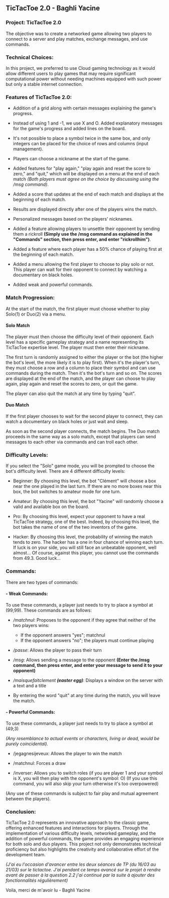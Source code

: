 ## TicTacToe 2.0 - Baghli Yacine

### Project: TicTacToe 2.0

The objective was to create a networked game allowing two players to connect to a server and play matches, exchange messages, and use commands.

### Technical Choices:

In this project, we preferred to use Cloud gaming technology as it would allow different users to play games that may require significant computational power without needing machines equipped with such power but only a stable internet connection.

### Features of TicTacToe 2.0:

- Addition of a grid along with certain messages explaining the game's progress.

- Instead of using 1 and -1, we use X and O. Added explanatory messages for the game's progress and added lines on the board.

- It's not possible to place a symbol twice in the same box, and only integers can be placed for the choice of rows and columns (input management).

- Players can choose a nickname at the start of the game.

- Added features for "play again," "play again and reset the score to zero," and "quit," which will be displayed on a menu at the end of each match *(Both players must agree on the choice by discussing using the /msg command)*.

- Added a score that updates at the end of each match and displays at the beginning of each match.

- Results are displayed directly after one of the players wins the match.

- Personalized messages based on the players' nicknames.

- Added a feature allowing players to unsettle their opponent by sending them a rickroll **(Simply use the /msg command as explained in the "Commands" section, then press enter, and enter "rickrollhim")**.

- Added a feature where each player has a 50% chance of playing first at the beginning of each match.

- Added a menu allowing the first player to choose to play solo or not. This player can wait for their opponent to connect by watching a documentary on black holes.

- Added weak and powerful commands.

### Match Progression:
At the start of the match, the first player must choose whether to play Solo(1) or Duo(2) via a menu.

#### Solo Match

The player must then choose the difficulty level of their opponent. Each level has a specific gameplay strategy and a name representing its TicTacToe expertise level.
The player must then enter their nickname.

The first turn is randomly assigned to either the player or the bot (the higher the bot's level, the more likely it is to play first). When it's the player's turn, they must choose a row and a column to place their symbol and can use commands during the match. Then it's the bot's turn and so on.
The scores are displayed at the end of the match, and the player can choose to play again, play again and reset the scores to zero, or quit the game.

The player can also quit the match at any time by typing "quit".

#### Duo Match

If the first player chooses to wait for the second player to connect, they can watch a documentary on black holes or just wait and sleep.

As soon as the second player connects, the match begins. The Duo match proceeds in the same way as a solo match, except that players can send messages to each other via commands and can troll each other.

### Difficulty Levels:

If you select the "Solo" game mode, you will be prompted to choose the bot's difficulty level.
There are 4 different difficulty levels:

- Beginner: By choosing this level, the bot "Clément" will choose a box near the one played in the last turn. If there are no more boxes near this box, the bot switches to amateur mode for one turn.

- Amateur: By choosing this level, the bot "Yacine" will randomly choose a valid and available box on the board.

- Pro: By choosing this level, expect your opponent to have a real TicTacToe strategy, one of the best. Indeed, by choosing this level, the bot takes the name of one of the two inventors of the game.

- Hacker: By choosing this level, the probability of winning the match tends to zero. The hacker has a one in four chance of winning each turn. If luck is on your side, you will still face an unbeatable opponent, well almost... Of course, against this player, you cannot use the commands from 49.3. Good luck...

### Commands:
There are two types of commands:

#### - Weak Commands:

To use these commands, a player just needs to try to place a symbol at (99;99). These commands are as follows:

- */matchnul*: Proposes to the opponent if they agree that neither of the two players wins:
    - If the opponent answers "yes"; matchnul
    - If the opponent answers "no"; the players must continue playing

- */passe*: Allows the player to pass their turn

- */msg*: Allows sending a message to the opponent **(Enter the /msg command, then press enter, and enter your message to send it to your opponent)**

- */maisquefaitclement **(easter egg)***: Displays a window on the server with a text and a title

- By entering the word "quit" at any time during the match, you will leave the match.

#### - Powerful Commands:

To use these commands, a player just needs to try to place a symbol at (49;3)

*(Any resemblance to actual events or characters, living or dead, would be purely coincidental).*

- /jegagnesijeveux: Allows the player to win the match

- /matchnul: Forces a draw

- /inverser: Allows you to switch roles (if you are player 1 and your symbol is X, you will then play with the opponent's symbol: O) (If you use this command, you will also skip your turn otherwise it's too overpowered)

(Any use of these commands is subject to fair play and mutual agreement between the players).

### Conclusion:
TicTacToe 2.0 represents an innovative approach to the classic game, offering enhanced features and interactions for players. Through the implementation of various difficulty levels, networked gameplay, and the addition of powerful commands, the game provides an engaging experience for both solo and duo players. This project not only demonstrates technical proficiency but also highlights the creativity and collaborative effort of the development team.


*(J'ai eu l'occasion d'avancer entre les deux séances de TP (du 16/03 au 21/03) sur le tictactoe. J'ai pendant ce temps avancé sur le projet à rendre avant de passer à la question 2.2 j'ai continué par la suite à ajouter des fonctionnalités régulièrement)*

Voila, merci de m'avoir lu - Baghli Yacine
